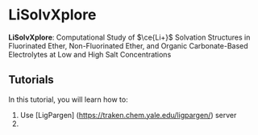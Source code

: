 # LiSolvXplore

**LiSolvXplore**: Computational Study of $\ce{Li+}$ Solvation Structures in Fluorinated Ether, Non-Fluorinated Ether, and Organic Carbonate-Based Electrolytes at Low and High Salt Concentrations

## Tutorials

In this tutorial, you will learn how to:

1. Use [LigPargen] (https://traken.chem.yale.edu/ligpargen/) server
2. 
